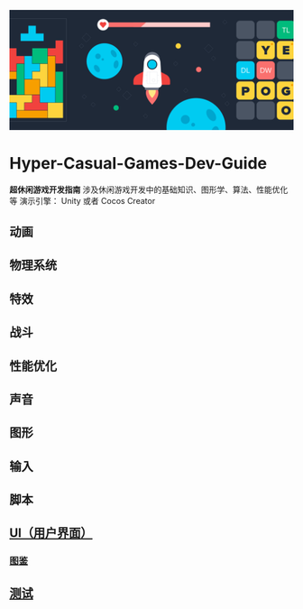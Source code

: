 ![Hyper-Casual-Games-Header](Media/Hyper-Casual-Games-Header.png)

# Hyper-Casual-Games-Dev-Guide
**超休闲游戏开发指南**
涉及休闲游戏开发中的基础知识、图形学、算法、性能优化等
演示引擎： Unity 或者 Cocos Creator
## 动画
## 物理系统
## 特效
## 战斗
## 性能优化
## 声音
## 图形
## 输入
## 脚本
## [UI（用户界面）](https://github.com/u6fe0/Hyper-Casual-Games-Dev-Guide/blob/main/Content/UI（用户界面）/README.md)
### [图鉴](https://github.com/u6fe0/Hyper-Casual-Games-Dev-Guide/blob/main/Content/UI（用户界面）/图鉴/README.md)
## [测试](https://github.com/u6fe0/Hyper-Casual-Games-Dev-Guide/blob/main/Content/测试/README.md)